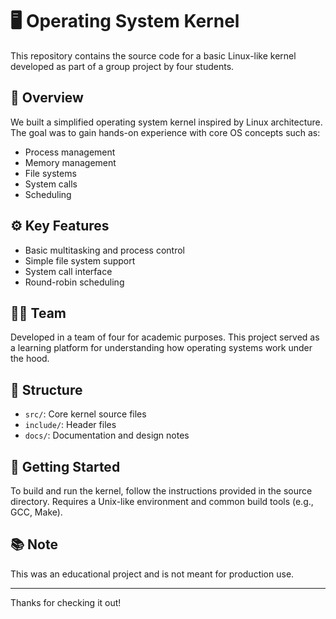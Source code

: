 # 🖥️ Operating System Kernel

This repository contains the source code for a basic Linux-like kernel developed as part of a group project by four students.

## 🧠 Overview
We built a simplified operating system kernel inspired by Linux architecture. The goal was to gain hands-on experience with core OS concepts such as:

- Process management
- Memory management
- File systems
- System calls
- Scheduling

## ⚙️ Key Features
- Basic multitasking and process control
- Simple file system support
- System call interface
- Round-robin scheduling

## 👨‍💻 Team
Developed in a team of four for academic purposes. This project served as a learning platform for understanding how operating systems work under the hood.

## 📁 Structure
- `src/`: Core kernel source files  
- `include/`: Header files  
- `docs/`: Documentation and design notes  

## 🚀 Getting Started
To build and run the kernel, follow the instructions provided in the source directory. Requires a Unix-like environment and common build tools (e.g., GCC, Make).

## 📚 Note
This was an educational project and is not meant for production use.

---

Thanks for checking it out!

